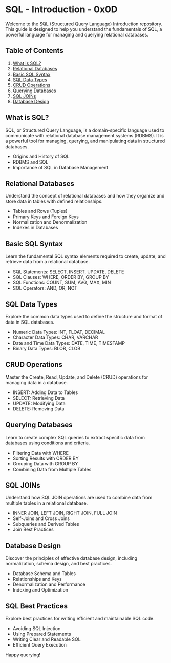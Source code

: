 # SQL - Introduction - 0x0D

Welcome to the SQL (Structured Query Language) Introduction repository. This guide is designed to help you understand the fundamentals of SQL, a powerful language for managing and querying relational databases.

## Table of Contents

1. [What is SQL?](#what-is-sql)
2. [Relational Databases](#relational-databases)
3. [Basic SQL Syntax](#basic-sql-syntax)
4. [SQL Data Types](#sql-data-types)
5. [CRUD Operations](#crud-operations)
6. [Querying Databases](#querying-databases)
7. [SQL JOINs](#sql-joins)
8. [Database Design](#database-design)

## What is SQL?

SQL, or Structured Query Language, is a domain-specific language used to communicate with relational database management systems (RDBMS). It is a powerful tool for managing, querying, and manipulating data in structured databases.

- Origins and History of SQL
- RDBMS and SQL
- Importance of SQL in Database Management

## Relational Databases

Understand the concept of relational databases and how they organize and store data in tables with defined relationships.

- Tables and Rows (Tuples)
- Primary Keys and Foreign Keys
- Normalization and Denormalization
- Indexes in Databases

## Basic SQL Syntax

Learn the fundamental SQL syntax elements required to create, update, and retrieve data from a relational database.

- SQL Statements: SELECT, INSERT, UPDATE, DELETE
- SQL Clauses: WHERE, ORDER BY, GROUP BY
- SQL Functions: COUNT, SUM, AVG, MAX, MIN
- SQL Operators: AND, OR, NOT

## SQL Data Types

Explore the common data types used to define the structure and format of data in SQL databases.

- Numeric Data Types: INT, FLOAT, DECIMAL
- Character Data Types: CHAR, VARCHAR
- Date and Time Data Types: DATE, TIME, TIMESTAMP
- Binary Data Types: BLOB, CLOB

## CRUD Operations

Master the Create, Read, Update, and Delete (CRUD) operations for managing data in a database.

- INSERT: Adding Data to Tables
- SELECT: Retrieving Data
- UPDATE: Modifying Data
- DELETE: Removing Data

## Querying Databases

Learn to create complex SQL queries to extract specific data from databases using conditions and criteria.

- Filtering Data with WHERE
- Sorting Results with ORDER BY
- Grouping Data with GROUP BY
- Combining Data from Multiple Tables

## SQL JOINs

Understand how SQL JOIN operations are used to combine data from multiple tables in a relational database.

- INNER JOIN, LEFT JOIN, RIGHT JOIN, FULL JOIN
- Self-Joins and Cross Joins
- Subqueries and Derived Tables
- Join Best Practices

## Database Design

Discover the principles of effective database design, including normalization, schema design, and best practices.

- Database Schema and Tables
- Relationships and Keys
- Denormalization and Performance
- Indexing and Optimization

## SQL Best Practices

Explore best practices for writing efficient and maintainable SQL code.

- Avoiding SQL Injection
- Using Prepared Statements
- Writing Clear and Readable SQL
- Efficient Query Execution

Happy querying!


